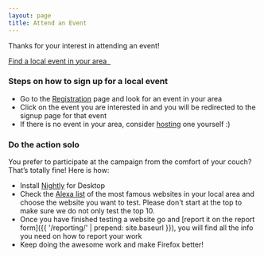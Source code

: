 ```yaml
---
layout: page
title: Attend an Event
---
```


Thanks for your interest in attending an event!

<a class="btn btn-lg btn-default btn-next btn-xs-full" href="{{ '/register/' | prepend: site.baseurl }}">Find a local event in your area&nbsp;&nbsp;<i class="fa fa-play" aria-hidden="true"></i></a>

### Steps on how to sign up for a local event

* Go to the <a href="{{ '/register/' | prepend: site.baseurl }}">Registration</a> page and look for an event in your area
* Click on the event you are interested in and you will be redirected to the signup page for that event
* If there is no event in your area, consider <a href="{{ '/host/' | prepend: site.baseurl }}">hosting</a> one yourself :)

### Do the action solo

You prefer to participate at the campaign from the comfort of your couch? That’s totally fine! Here is how:

* Install [Nightly](https://nightly.mozilla.org) for Desktop
* Check the [Alexa list](https://www.alexa.com/topsites/countries) of the most famous websites in your local area and choose the website you want to test. Please don't start at the top to make sure we do not only test the top 10.
* Once you have finished testing a website go and [report it on the report form]({{ '/reporting/' | prepend: site.baseurl }}), you will find all the info you need on how to report your work
* Keep doing the awesome work and make Firefox better!
